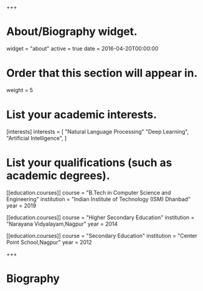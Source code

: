 +++
# About/Biography widget.
widget = "about"
active = true
date = 2016-04-20T00:00:00

# Order that this section will appear in.
weight = 5

# List your academic interests.
[interests]
  interests = [
    "Natural Language Processing"
    "Deep Learning",
    "Artificial Intelligence",
  ]

# List your qualifications (such as academic degrees).
[[education.courses]]
  course = "B.Tech in Computer Science and Engineering"
  institution = "Indian Institute of Technology (ISM) Dhanbad"
  year = 2019

[[education.courses]]
  course = "Higher Secondary Education"
  institution = "Narayana Vidyalayam,Nagpur"
  year = 2014

[[education.courses]]
  course = "Secondary Education"
  institution = "Center Point School,Nagpur"
  year = 2012
 
+++

# Biography


